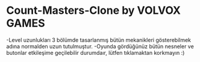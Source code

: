 # Count-Masters-Clone by VOLVOX GAMES

-Level uzunlukları 3 bölümde tasarlanmış bütün mekanikleri gösterebilmek adına normalden uzun tutulmuştur.
-Oyunda gördüğünüz bütün nesneler ve butonlar etkileşime geçilebilir durumdaır, lütfen tıklamaktan korkmayın :)
